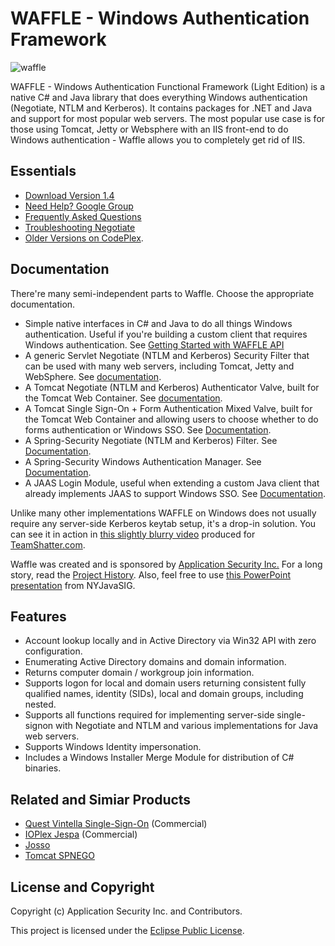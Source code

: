 WAFFLE - Windows Authentication Framework
=========================================

![waffle](https://github.com/dblock/waffle/raw/combined-structure/waffle.jpg)

WAFFLE - Windows Authentication Functional Framework (Light Edition) is a native C# and Java library that does everything Windows authentication (Negotiate, NTLM and Kerberos). It contains packages for .NET and Java and support for most popular web servers. The most popular use case is for those using Tomcat, Jetty or Websphere with an IIS front-end to do Windows authentication - Waffle allows you to completely get rid of IIS.

Essentials
----------

* [Download Version 1.4](https://github.com/downloads/dblock/waffle/Waffle.1.4.zip)
* [Need Help? Google Group](http://groups.google.com/group/waffle-users)
* [Frequently Asked Questions](https://github.com/dblock/waffle/wiki/Frequently-Asked-Questions)
* [Troubleshooting Negotiate](https://github.com/dblock/waffle/wiki/Troubleshooting-Negotiate)
* [Older Versions on CodePlex](http://waffle.codeplex.com/).

Documentation
-------------

There're many semi-independent parts to Waffle. Choose the appropriate documentation.

* Simple native interfaces in C# and Java to do all things Windows authentication. Useful if you're building a custom client that requires Windows authentication. See [Getting Started with WAFFLE API](https://github.com/dblock/waffle/blob/combined-structure/Docs/GettingStartedWithWaffleAPI.md)
* A generic Servlet Negotiate (NTLM and Kerberos) Security Filter that can be used with many web servers, including Tomcat, Jetty and WebSphere. See [documentation](https://github.com/dblock/waffle/blob/combined-structure/Docs/ServletSingleSignOnSecurityFilter.md).
* A Tomcat Negotiate (NTLM and Kerberos) Authenticator Valve, built for the Tomcat Web Container. See [documentation](https://github.com/dblock/waffle/blob/combined-structure/Docs/TomcatMixedSingleSignOnAndFormAuthenticatorValve.md).
* A Tomcat Single Sign-On + Form Authentication Mixed Valve, built for the Tomcat Web Container and allowing users to choose whether to do forms authentication or Windows SSO. See [Documentation](https://github.com/dblock/waffle/blob/combined-structure/Docs/TomcatMixedSingleSignOnAndFormAuthenticatorValve.md).
* A Spring-Security Negotiate (NTLM and Kerberos) Filter. See [Documentation](https://github.com/dblock/waffle/blob/combined-structure/Docs/SpringSecuritySingleSignOnFilter.md).
* A Spring-Security Windows Authentication Manager. See [Documentation](https://github.com/dblock/waffle/blob/combined-structure/Docs/SpringSecurityAuthenticationProvider.md).
* A JAAS Login Module, useful when extending a custom Java client that already implements JAAS to support Windows SSO. See  [Documentation](https://github.com/dblock/waffle/blob/combined-structure/Docs/TomcatWindowsLoginJAASAuthenticator.md).

Unlike many other implementations WAFFLE on Windows does not usually require any server-side Kerberos keytab setup, it's a drop-in solution. You can see it in action in [this slightly blurry video](http://www.youtube.com/watch?v=LmTwbOh0hBU) produced for [TeamShatter.com](http://www.teamshatter.com/topics/general/team-shatter-exclusive/securing-java-applications-with-smart-cards-and-single-sign-on/). 

Waffle was created and is sponsored by [Application Security Inc.](http://www.appsecinc.com/) For a long story, read the [Project History](https://github.com/dblock/waffle/blob/combined-structure/HISTORY.md). Also, feel free to use [this PowerPoint presentation](http://www.slideshare.net/dblockdotorg/waffle-at-nycjavasig) from NYJavaSIG.

Features
--------

* Account lookup locally and in Active Directory via Win32 API with zero configuration.
* Enumerating Active Directory domains and domain information.
* Returns computer domain / workgroup join information.
* Supports logon for local and domain users returning consistent fully qualified names, identity (SIDs), local and domain groups, including nested.
* Supports all functions required for implementing server-side single-signon with Negotiate and NTLM and various implementations for Java web servers.
* Supports Windows Identity impersonation.
* Includes a Windows Installer Merge Module for distribution of C# binaries.

Related and Simiar Products
---------------------------

* [Quest Vintella Single-Sign-On](http://www.quest.com/single-sign-on-for-java/) (Commercial)
* [IOPlex Jespa](http://www.ioplex.com/) (Commercial)
* [Josso](http://www.josso.org/confluence/display/JOSSO1/JOSSO+-+Java+Open+Single+Sign-On+Project+Home)
* [Tomcat SPNEGO](http://tomcatspnego.codeplex.com/)

License and Copyright
---------------------

Copyright (c) Application Security Inc. and Contributors.

This project is licensed under the [Eclipse Public License](https://github.com/dblock/waffle/blob/combined-structure/LICENSE).
